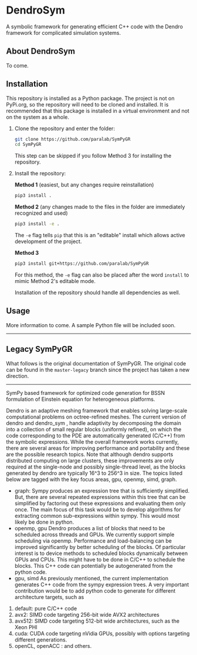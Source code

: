 # DendroSym

A symbolic framework for generating efficient C++ code with the Dendro framework for complicated simulation systems.

## About DendroSym

To come.

## Installation

This repository is installed as a Python package. The project is not on PyPi.org, so the repository will need to be cloned and installed. It is recommended that this package is installed in a virtual environment and not on the system as a whole.

1. Clone the repository and enter the folder:

    ```sh
    git clone https://github.com/paralab/SymPyGR
    cd SymPyGR
    ```

    This step can be skipped if you follow Method 3 for installing the repository.
2. Install the repository:

    **Method 1** (easiest, but any changes require reinstallation)
    ```sh
    pip3 install .
    ```

    **Method 2** (any changes made to the files in the folder are immediately recognized and used)
    ```sh
    pip3 install -e .
    ```
    The `-e` flag tells `pip` that this is an "editable" install which allows active development of the project.

    **Method 3**
    ```sh
    pip3 install git+https://github.com/paralab/SymPyGR
    ```

    For this method, the `-e` flag can also be placed after the word `install` to mimic Method 2's editable mode.

    Installation of the repository should handle all dependencies as well.


## Usage

More information to come. A sample Python file will be included soon.

---

## Legacy SymPyGR 

What follows is the original documentation of SymPyGR. The original code can be found in the `master-legacy` branch since the project has taken a new direction.

---

SymPy based framework for optimized code generation for BSSN formulation of Einstein equation for heterogeneous platforms. 

Dendro is an adaptive meshing framework that enables solving large-scale
computational problems on octree-refined meshes. The current version of dendro and
dendro_sym , handle adaptivity by decomposing the domain into a collection of small
regular blocks (uniformly refined), on which the code corresponding to the PDE are
automatically generated (C/C++) from the symbolic expressions. While the overall
framework works currently, there are several areas for improving performance and
portability and these are the possible research topics. Note that although dendro
supports distributed computing on large clusters, these improvements are only
required at the single-node and possibly single-thread level, as the blocks generated by
dendro are typically 16^3 to 256^3 in size. The topics listed below are tagged with the key
focus areas, gpu, openmp, simd, graph. 

* graph: Sympy produces an expression tree that is sufficiently simplified. But,
there are several repeated expressions within this tree that can be simplified by
factoring out these expressions and evaluating them only once. The main focus of
this task would be to develop algorithms for extracting common sub-expressions
within sympy. This would most likely be done in python.
* openmp, gpu Dendro produces a list of blocks that need to be scheduled across
threads and GPUs. We currently support simple scheduling via openmp.
Performance and load-balancing can be improved significantly by better
scheduling of the blocks. Of particular interest is to device methods to scheduled
blocks dynamically between GPUs and CPUs. This might have to be done in C/C++
to schedule the blocks. This C++ code can potentially be autogenerated from the
python code.
* gpu, simd As previously mentioned, the current implementation generates C++
code from the sympy expression trees. A very important contribution would be to
add python code to generate for different architecture targets, such as
1. default: pure C/C++ code
2. avx2: SIMD code targeting 256-bit wide AVX2 architectures
3. avx512: SIMD code targeting 512-bit wide architectures, such as the Xeon PHI
4. cuda: CUDA code targeting nVidia GPUs, possibly with options targeting
different generations.
5. openCL, openACC : and others.
